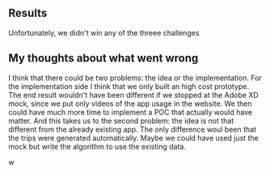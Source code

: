 ## Results

Unfortunately, we didn't win any of the threee challenges

## My thoughts about what went wrong

I think that there could be two problems: the idea or the implementation.
For the implementation side I think that we only built an high cost prototype. The end result wouldn't have been different
if we stopped at the Adobe XD mock, since we put only videos of the app usage in the website. 
We then could have much more time to implement a POC that actually would have matter.
And this takes us to the second problem: the idea is not that different from the already existing app. The only difference
woul been that the trips were generated automatically. 
Maybe we could have used just the mock but write the algorithm to use the existing data.

w